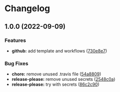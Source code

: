 # Changelog

## 1.0.0 (2022-09-09)


### Features

* **github:** add template and workflows ([730e8e7](https://github.com/guilbep/guilbep/commit/730e8e71e06e7abc7ddeddc8f6c156584bb121d7))


### Bug Fixes

* **chore:** remove unused .travis file ([54a8809](https://github.com/guilbep/guilbep/commit/54a8809189fe8710688707762566198a04a83f40))
* **release-please:** remove unused secrets ([2548c0a](https://github.com/guilbep/guilbep/commit/2548c0a54cb92d5a9b59258865bf8948d61d4b30))
* **release-please:** try with secrets ([86c2c90](https://github.com/guilbep/guilbep/commit/86c2c900f5af92d4cad611f5bab705deb0d45ec2))
